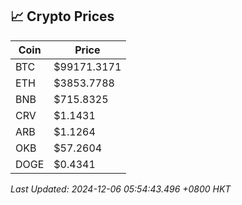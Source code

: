 ## 📈 Crypto Prices

| Coin | Price |
| ---- | ----- |
| BTC | $99171.3171 |
| ETH | $3853.7788 |
| BNB | $715.8325 |
| CRV | $1.1431 |
| ARB | $1.1264 |
| OKB | $57.2604 |
| DOGE | $0.4341 |

_Last Updated: 2024-12-06 05:54:43.496 +0800 HKT_